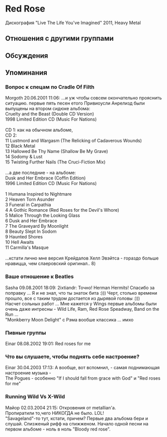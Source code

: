 # Red Rose

Дискография
"Live The Life You've Imagined" 2011, Heavy Metal

## Отношения с другими группами


## Обсуждения


## Упоминания

### Вопрос к спецам по Cradle Of Filth

Morgoth 20.06.2001 11:06:
...и уж чтобы совсем окончательно прояснить ситуацию. первые пять песен етого Привиоусли Анрелизд были выпущены на втором сидюке альбома:<BR>Cruelty and the Beast (Double CD Version)<BR>1998 Limited Edition CD (Music For Nations) <BR><BR>CD 1: как на обычном альбоме,<BR>CD 2:<BR>11  Lustmord and Wargasm (The Relicking of Cadaverous Wounds)  <BR>12  Black Metal  <BR>13  Hallowed Be Thy Name (Shallow Be My Grave)<BR>14  Sodomy & Lust  <BR>15  Twisting Further Nails (The Cruci-Fiction Mix)<BR> <BR>...а две последние - на альбоме:<BR>Dusk and Her Embrace (Coffin Edition)<BR>1996 Limited Edition CD (Music For Nations) <BR> <BR>1  Humana Inspired to Nightmare<BR>2  Heaven Torn Asunder<BR>3  Funeral in Carpathia<BR>4  A Gothic Romance (Red Roses for the Devil's Whore)<BR>5  Malice Through the Looking Glass<BR>6  Dusk and Her Embrace  <BR>7  The Graveyard By Moonlight<BR>8  Beauty Slept In Sodom<BR>9  Haunted Shores<BR>10  Hell Awaits  <BR>11  Carmilla's Masque<BR><BR>...кстати лично мне версия Крейдалов Хелл Эвэйтса - гораздо больше нравицца, чем слаеровский оригинал.. 8) 

### Ваше отношение к Beatles

Sasha 09.08.2001 18:09:
2ixtiandr: Точно! Herman Hermits! Спасибо за поправку ... Я и не знал, что ты знаток бита :))) Черт, столько времени прошло, все с таким трудом достается из дырявой головы  :)))<BR>Насчет сольных работ ... Мне кажется у Wings первые альбомы были очень даже интресны - Wild Life, Ram, Red Rose Speadway, Band on the Run ...<BR>"Monkberry Moon Delight" с Рэма вообше классика ... имхо  

### Пивные группы

Einar 08.08.2002 19:01:
Red roses for me

### Что вы слушаете, чтобы поднять себе настроение?

Einar 30.04.2003 17:13:
А вообще, вот вспомнил, - самая поднимающая настроение музыка -<BR>The Pogues - особенно "If I should fall from grace with God" и "Red roses for me"

### Running Wild Vs X-Wild

Майор 02.03.2004 21:15:
Откровения от metallian'а.<BR>Пропиратили то,чего НИКОГДА не было. LOL!<BR>"Savageland"-то тут, кстати, причем? Первые два альбома бери и слушай. Спизженый рифф на спижженом. Начало одной песни на первом альбоме - ноль в ноль "Bloody red rose". <BR> 


